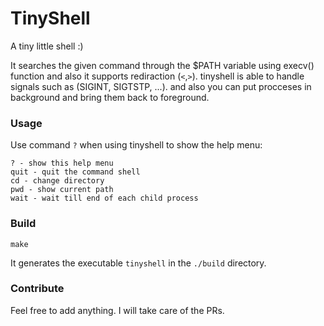 # TinyShell
A tiny little shell :)

It searches the given command through the $PATH variable using execv() function and also it supports rediraction (`<`,`>`).
tinyshell is able to handle signals such as (SIGINT, SIGTSTP, ...).
and also you can put procceses in background and bring them back to foreground.


### Usage
Use command `?` when using tinyshell to show the help menu:
```
? - show this help menu
quit - quit the command shell
cd - change directory
pwd - show current path
wait - wait till end of each child process

```
### Build
```
make
```
It generates the executable `tinyshell` in the `./build` directory.
### Contribute
Feel free to add anything. I will take care of the PRs.

